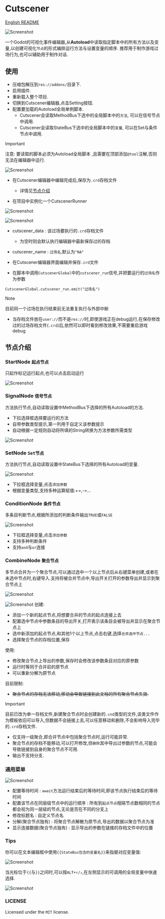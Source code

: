 # Cutscener
[English README](https://github.com/CodePlayK/Godot4-Cutscener/blob/master/README-en.md)

![Screenshot](Cutscener/resource/logo-large.png)

一个Godot的可视化事件编辑器,从**Autoload**中读取指定脚本中的所有方法以及变量,以创建可视化`节点`的形式编排运行方法与设置变量的顺序.
推荐用于制作游戏过场行为,也可以辅助用于制作对话.

## 使用
- 压缩包解压到`res://addons/`目录下.
- 启用插件.
- 重新载入整个项目.
- 切换到Cutscener编辑器,点击Setting按钮.
- 配置要加载的Autoload全局单例脚本.
   - Cutscener会读取MethodBus下选中的全局脚本中的`方法`, 可以在信号节点中调用.
   - Cutscener会读取StateBus下选中的全局脚本中的`变量`, 可以在Set与条件节点中调用.
> [!IMPORTANT]
> 注意: 要读取的脚本必须为Autoload全局脚本 ,且需要在顶部添加`@tool`注解,否则无法在编辑器中运行.

![Screenshot](doc/screenshot/setting-1.png)

- 在Cutscener编辑器中编辑完成后,保存为`.crd`存档文件
   - 详情见[节点介绍](https://github.com/CodePlayK/Godot-Cutscener#节点介绍)

- 在项目中实例化一个CutscenerRunner

![Screenshot](doc/screenshot/CutscenerRunner.png)

![Screenshot](doc/screenshot/CutscenerRunnerConfig.png)

  - cutscener_data : 该过场要执行的`.crd`存档文件
    - 为空时则会默认执行编辑器中最新保存过的存档
  - cutscener_name : `过场名`,默认为`"NA"`

- 在Cutscener编辑器界面编辑并保存`.crd`文件
- 在脚本中调用`CutscenerGlobal`中的`cutscener_run`信号,并把要运行的`过场名`作为参数
```
CutscenerGlobal.cutscener_run.emit("过场名")
```
> [!NOTE]
> 目前同一个过场在执行结束前无法重复执行与外部中断
- 当存档文件放在`user://`而不是`res://`时,即使游戏正在debug运行,在保存修改过的过场存档文件(`.crd`)后,依然可以即时看到修改效果,不需要重启游戏debug
## 节点介绍
### StartNode `起点节点`
只起作标记运行起点,也可以点击启动运行

![Screenshot](doc/screenshot/StartNode.png)
### SignalNode `信号节点`
方法执行节点,自动读取设置中MethodBus下选择的所有Autoload的方法.

- 下拉选择框选择要运行的方法
- 自带参数类型提示,第一列用于自定义该参数提示
- 自动根据一定规则自动将所填的String转换为方法参数所需类型
  
![Screenshot](doc/screenshot/SignalNode.png)
### SetNode `Set节点`
方法执行节点,自动读取设置中StateBus下选择的所有Autoload的变量.

![Screenshot](doc/screenshot/SetNode.png)
- 下拉框选择变量,点击`添加参数`
- 根据变量类型,支持多种运算赋值:+=,-=...

### ConditionNode `条件节点`
多条目判断节点,根据所添加的判断条件输出`TRUE`或`FALSE`

![Screenshot](doc/screenshot/ConditionNode.png)
- 下拉框选择变量,点击`添加参数`
- 支持多种判断条件
- 支持`and`与`or`连接


### CombineNode `聚合节点`
多节点合并为一个聚合节点,可以通过选中一个以上节点后从右键菜单创建,或者在未选中节点时,右键导入.支持将被合并节点中,导出开关打开的参数导出并显示到聚合节点上

![Screenshot](doc/screenshot/CombineNode.png)

![Screenshot](doc/screenshot/CombineNode1.png)
创建:
- 添加一个新的起点节点,将想要合并的节点的起点连接上去
- 配置选中节点中参数条目的导出开关,打开表示该条目会被导出并显示在聚合节点上
- 选中新添加的起点节点,和其他1个以上节点,点击右键,选择`合并选中节点...`
- 选择聚合节点的存档位置,保存

使用:
- 修改聚合节点上导出的参数,保存时会修改该参数条目对应的原参数
- 运行时等同于合并前的原节点
- 可以重新分解为原节点

目前限制:
- ~~聚合节点的存档无法移动,移动会导致链接到此文档的所有聚合节点失效.~~
> [!IMPORTANT]
> 目前已改为单一存档文件,新建聚合节点时会创建新的`.cnd`类型的文件,该类文件作为模板依旧可以导入,但数据不会链接上去,可以任意移动和删除,不会影响导入完毕的`.crd`存档文件.
- 仅支持一级聚合,即合并节点中包括聚合节点时,运行可能异常.
- 聚合节点的存档不能移动,可以打开修改,但`删除`其中导出过参数的节点,可能会导致链接到自身的聚合节点不可用.
- 输出不支持分支.

### 通用菜单

![Screenshot](doc/screenshot/Menu.png)
- 配置等待时间 : `await`方法运行结束后的等待时间,即该节点执行结束后的等待时间
- 配置该节点在同层级节点中的运行顺序 : 所有到`起点节点`相隔节点数相同的节点都会视为同一层级的节点,无论是否在不同的分支上
- 修改标题名 : 自定义节点名
- 分解(聚合节点独有) : 将聚合节点解散为原节点,导出的数据以聚合节点为准
- 显示连接数据(聚合节点独有) : 显示导出的参数在链接的存档文件中的位置
  
### Tips
你可以在文本编辑框中使用`{{StateBus包含的变量名}}`来指替对应变量值:

![Screenshot](doc/screenshot/get_global.png)

当光标位于`{{`与`}}`之间时,可以按`ALT+↑/↓`,在左侧显示的可调用的全局变量中快速选择.

![Screenshot](doc/screenshot/get_global-1.png)
### LICENSE
Licensed under the `MIT` license.
